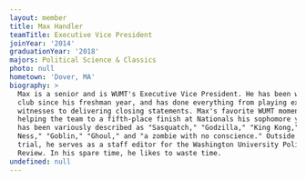 ```yaml
---
layout: member
title: Max Handler
teamTitle: Executive Vice President
joinYear: '2014'
graduationYear: '2018'
majors: Political Science & Classics
photo: null
hometown: 'Dover, MA'
biography: >
  Max is a senior and is WUMT's Executive Vice President. He has been with the
  club since his freshman year, and has done everything from playing expert
  witnesses to delivering closing statements. Max's favorite WUMT moment was
  helping the team to a fifth-place finish at Nationals his sophomore year. He
  has been variously described as "Sasquatch," "Godzilla," "King Kong," "Loch
  Ness," "Goblin," "Ghoul," and "a zombie with no conscience." Outside of mock
  trial, he serves as a staff editor for the Washington University Political
  Review. In his spare time, he likes to waste time.
undefined: null
---
```





